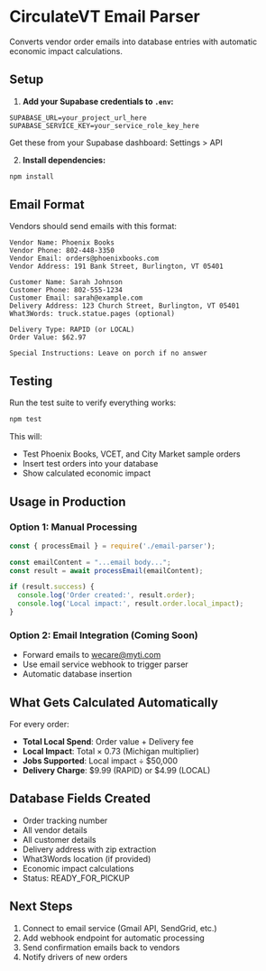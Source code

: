 # CirculateVT Email Parser

Converts vendor order emails into database entries with automatic economic impact calculations.

## Setup

1. **Add your Supabase credentials to `.env`:**
```
SUPABASE_URL=your_project_url_here
SUPABASE_SERVICE_KEY=your_service_role_key_here
```

Get these from your Supabase dashboard: Settings > API

2. **Install dependencies:**
```bash
npm install
```

## Email Format

Vendors should send emails with this format:

```
Vendor Name: Phoenix Books
Vendor Phone: 802-448-3350
Vendor Email: orders@phoenixbooks.com
Vendor Address: 191 Bank Street, Burlington, VT 05401

Customer Name: Sarah Johnson
Customer Phone: 802-555-1234
Customer Email: sarah@example.com
Delivery Address: 123 Church Street, Burlington, VT 05401
What3Words: truck.statue.pages (optional)

Delivery Type: RAPID (or LOCAL)
Order Value: $62.97

Special Instructions: Leave on porch if no answer
```

## Testing

Run the test suite to verify everything works:

```bash
npm test
```

This will:
- Test Phoenix Books, VCET, and City Market sample orders
- Insert test orders into your database
- Show calculated economic impact

## Usage in Production

### Option 1: Manual Processing
```javascript
const { processEmail } = require('./email-parser');

const emailContent = "...email body...";
const result = await processEmail(emailContent);

if (result.success) {
  console.log('Order created:', result.order);
  console.log('Local impact:', result.order.local_impact);
}
```

### Option 2: Email Integration (Coming Soon)
- Forward emails to wecare@myti.com
- Use email service webhook to trigger parser
- Automatic database insertion

## What Gets Calculated Automatically

For every order:
- **Total Local Spend**: Order value + Delivery fee
- **Local Impact**: Total × 0.73 (Michigan multiplier)
- **Jobs Supported**: Local impact ÷ $50,000
- **Delivery Charge**: $9.99 (RAPID) or $4.99 (LOCAL)

## Database Fields Created

- Order tracking number
- All vendor details
- All customer details
- Delivery address with zip extraction
- What3Words location (if provided)
- Economic impact calculations
- Status: READY_FOR_PICKUP

## Next Steps

1. Connect to email service (Gmail API, SendGrid, etc.)
2. Add webhook endpoint for automatic processing
3. Send confirmation emails back to vendors
4. Notify drivers of new orders